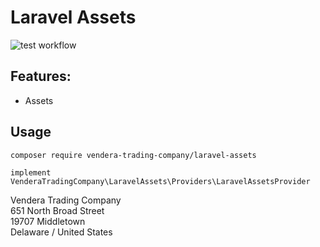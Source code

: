 # Laravel Assets

![test workflow](https://github.com/vendera-trading-company/laravel-assets/actions/workflows/test.yml/badge.svg)

## Features:
- Assets

## Usage
```
composer require vendera-trading-company/laravel-assets
```

```
implement VenderaTradingCompany\LaravelAssets\Providers\LaravelAssetsProvider
```

Vendera Trading Company<br>
651 North Broad Street<br>
19707 Middletown<br>
Delaware / United States